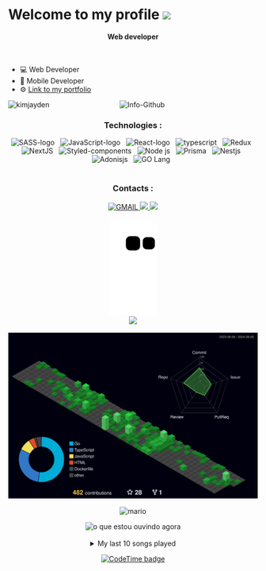 <h1 > Welcome to my profile <img src="https://raw.githubusercontent.com/kaueMarques/kaueMarques/master/hi.gif" width="30px" /></h1>
<div align="center">
  <b>Web developer</b>
</div>
<br/>
<br/>
<ul>
  <li>💻 <span>Web Developer</span></li>
  <li>📱 <span>Mobile Developer</span></li>
  <li>⚙ <a href="https://icarovsilva.dev/" target="_blanck">Link to my portfolio</a></li>

</ul>

<div align="center">
  <img alt="Info-Github" src="http://github-readme-stats.vercel.app/api?username=IcaroSilvaFK&show_icons=true&theme=ocean_dark&include_all_commits=true&count_private=true&title_color=d81b60" height="200">  &emsp;&emsp;&emsp;

  
<img align="left" src="https://github-readme-stats.vercel.app/api/top-langs?username=IcaroSilvaFK&show_icons=true&locale=en&layout=compact&theme=ocean_dark&title_color=d81b60" alt="kimjayden" />
 
<div/>
  <h3>Technologies :</h3>
<div>
  <img alt="SASS-logo" src="https://img.shields.io/badge/Sass-CC6699?style=for-the-badge&logo=sass&logoColor=white" />
    &nbsp;
  <img alt="JavaScript-logo" src="https://img.shields.io/badge/JavaScript-F7DF1E?style=for-the-badge&logo=javascript&logoColor=black" />
    &nbsp;
  <img alt="React-logo" src="https://img.shields.io/badge/React-20232A?style=for-the-badge&logo=react&logoColor=61DAFB"/>
    &nbsp;
  <img  alt="typescript" src="https://img.shields.io/badge/TypeScript-007ACC?style=for-the-badge&logo=typescript&logoColor=white" />
   &nbsp;
  <img alt="Redux" src="https://img.shields.io/badge/Redux-593D88?style=for-the-badge&logo=redux&logoColor=white" />
    &nbsp;
  <img alt="NextJS" src="https://img.shields.io/badge/next.js-000000?style=for-the-badge&logo=nextdotjs&logoColor=white"/>
  &nbsp;
 <img alt="Styled-components" src="https://img.shields.io/badge/styled--components-DB7093?style=for-the-badge&logo=styled-components&logoColor=white"/>
  &nbsp;
 <img alt="Node js" src="https://img.shields.io/badge/Node.js-339933?style=for-the-badge&logo=nodedotjs&logoColor=white"/>
  &nbsp;
<img alt="Prisma" src="https://img.shields.io/badge/Prisma-3982CE?style=for-the-badge&logo=Prisma&logoColor=white"/>  &nbsp;
  <img alt="Nestjs" src="https://img.shields.io/badge/nestjs-E0234E?style=for-the-badge&logo=nestjs&logoColor=white"/>  &nbsp;
<img alt="Adonisjs" src="https://img.shields.io/badge/adonis%20js-220052?style=for-the-badge&logo=adonisjs&logoColor=white" />  &nbsp;
<img alt="GO Lang" src="https://img.shields.io/badge/Go-00ADD8?style=for-the-badge&logo=go&logoColor=white" />  &nbsp;

</div>
  <br/>
<div align="center">
  <h3>Contacts :</h3>
</div>

<div>
 <a href="mailto:icarovsilva1@gmail.com" target="_blanck">
    <img src="https://img.shields.io/badge/Gmail-D14836?style=for-the-badge&logo=gmail&logoColor=white" alt="GMAIL"/>
 </a>
  <a href="https://www.linkedin.com/in/icarovieira/" target="_blanck">
    <img src="https://img.shields.io/badge/LinkedIn-0077B5?style=for-the-badge&logo=linkedin&logoColor=white"/> 
  </a>
  <a href="tel:62998358542">
    <img src="https://img.shields.io/badge/WhatsApp-25D366?style=for-the-badge&logo=whatsapp&logoColor=white"/> 
   </a>
</div>
  <br/>
  <div align="center">
     <img src="https://github.com/IcaroSilvaFK/IcaroSilvaFK/blob/output/github-contribution-grid-snake.svg" />
  </div>
   <div align='center'>
<a height="150em" href="http://www.github.com/IcaroSilvaFK"><img src="https://github-readme-streak-stats.herokuapp.com/?user=IcaroSilvaFK&stroke=2ea043&background=171717&ring=3382ed&fire=3382ed&currStreakNum=0bd967&currStreakLabel=3382ed&sideNums=0bd967&sideLabels=3382ed&dates=0bd967&hide_border=true" /></a>
</div>
  
  ![Status](./profile-3d-contrib/profile-night-green.svg)
  
  ![mario](https://user-images.githubusercontent.com/86238635/158221937-9a765567-7f7e-423e-b215-73d09c22e604.png)
  
  
<img alt="o que estou ouvindo agora" src="https://github-readme-lastfm-stats.netlify.app/.netlify/functions/card?user=whyy__&theme=dark&show_scrobbles=true">
  <br/>
  <br/>
  <details>
    <summary>My last 10 songs played</summary>
    <a href="https://open.spotify.com/user/6751dda1-2e0f-4e2c-aea3-c7ce0ecf92f2" align="center">
    <img src="https://spotify-recently-played-readme.vercel.app/api?user=icarolgs&count=10" alt="my last 10 songs played"/>
    </a>
</details>

  
  [![CodeTime badge](https://img.shields.io/endpoint?style=social&url=https%3A%2F%2Fapi.codetime.dev%2Fshield%3Fid%3D16869%26project%3D%26in%3D0)](https://codetime.dev)
  
